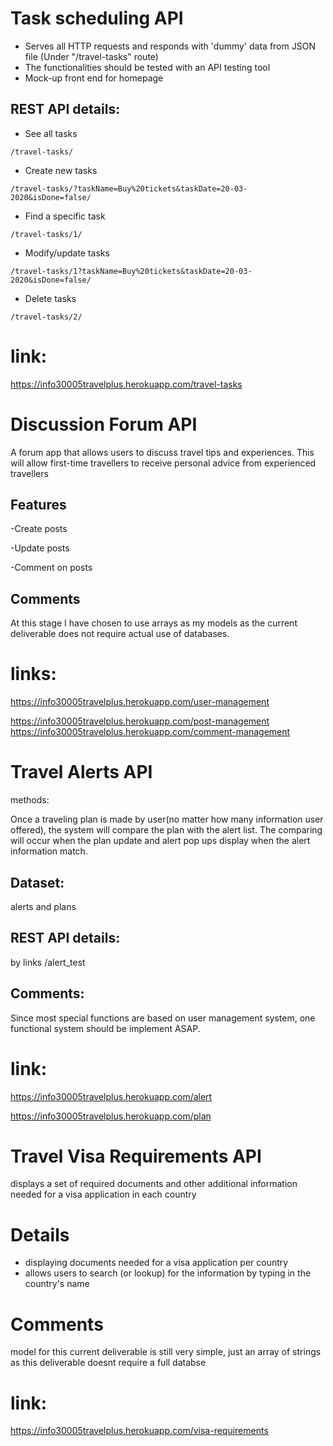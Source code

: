 # Task scheduling API
* Serves all HTTP requests and responds with 'dummy' data from JSON file (Under "/travel-tasks" route)
* The functionalities should be tested with an API testing tool
* Mock-up front end for homepage

## REST API details:
* See all tasks
```
/travel-tasks/
```
* Create new tasks
```
/travel-tasks/?taskName=Buy%20tickets&taskDate=20-03-2020&isDone=false/
```
* Find a specific task
```
/travel-tasks/1/
```
* Modify/update tasks
```
/travel-tasks/1?taskName=Buy%20tickets&taskDate=20-03-2020&isDone=false/
```
* Delete tasks
```
/travel-tasks/2/
```

# link: 
https://info30005travelplus.herokuapp.com/travel-tasks


# Discussion Forum API
A forum app that allows users to discuss travel tips and experiences. This will allow first-time travellers to receive personal advice from experienced travellers

## Features
-Create posts

-Update posts

-Comment on posts

## Comments
At this stage I have chosen to use arrays as my models as the current deliverable does not require actual use of databases.

# links:
https://info30005travelplus.herokuapp.com/user-management

https://info30005travelplus.herokuapp.com/post-management
https://info30005travelplus.herokuapp.com/comment-management

# Travel Alerts API
methods:

Once a traveling plan is made by user(no matter how many information user offered), the system will compare the plan with the alert list.
The comparing will occur when the plan update and alert pop ups display when the alert information match.

## Dataset:
alerts and plans

## REST API details:
by links /alert_test

## Comments:
Since most special functions are based on user management system, one functional system should be implement ASAP.

# link: 
https://info30005travelplus.herokuapp.com/alert

https://info30005travelplus.herokuapp.com/plan

# Travel Visa Requirements API
displays a set of required documents and other additional information needed for a visa application in each country

# Details
- displaying documents needed for a visa application per country
- allows users to search (or lookup) for the information by typing in the country's name 

# Comments
model for this current deliverable is still very simple, just an array of strings as this deliverable doesnt require a full databse

# link: 
https://info30005travelplus.herokuapp.com/visa-requirements

